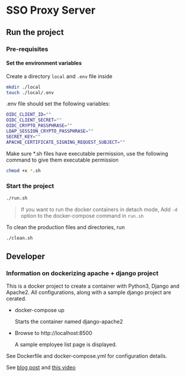 # SSO Proxy Server

## Run the project

### Pre-requisites

#### Set the environment variables

Create a directory `local` and `.env` file inside

```sh
mkdir ./local
touch ./local/.env
```

.env file should set the following variables:

```sh
OIDC_CLIENT_ID=""
OIDC_CLIENT_SECRET=""
OIDC_CRYPTO_PASSPHRASE=""
LDAP_SESSION_CRYPTO_PASSPHRASE=""
SECRET_KEY=""
APACHE_CERTIFICATE_SIGNING_REQUEST_SUBJECT=""
```

Make sure *.sh files have executable permission, use the following command to give them executable permission

```sh
chmod +x *.sh
```

### Start the project

```sh
./run.sh
```

> If you want to run the docker containers in detach mode,
> Add `-d` option to the docker-compose command in `run.sh`

To clean the production files and directories, run

```sh
./clean.sh
```

## Developer

### Information on dockerizing apache + django project

This is a docker project to create a container with Python3, Django and Apache2. All configurations, along with a sample django project are cerated.

* docker-compose up

    Starts the container named django-apache2
* Browse to http://localhost:8500

    A sample employee list page is displayed.

See Dockerfile and docker-compose.yml for configuration details.

See [blog post](http://ramkulkarni.com/blog/docker-project-for-python3-djaongo-and-apache2-setup/) and [this video](https://youtu.be/OtZmCBR7J-k)
